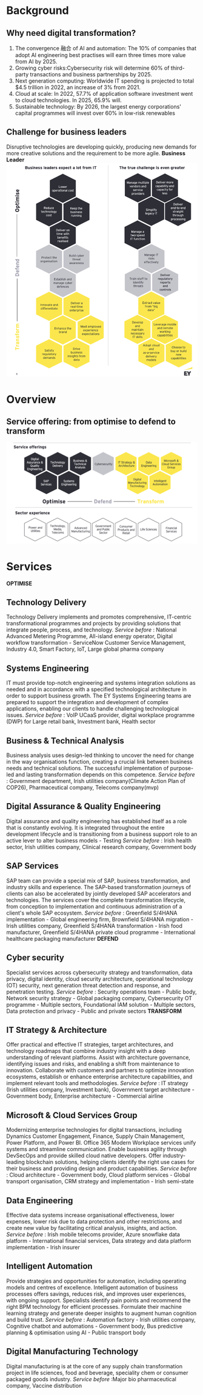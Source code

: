 # Background
## Why need digital transformation?
1. The convergence 融合 of AI and automation: The 10% of companies that adopt AI engineering best practises will earn three times more value from AI by 2025.
2. Growing cyber risks:Cybersecurity risk will determine 60% of third-party transactions and business partnerships by 2025.
3. Next generation computing: Worldwide IT spending is projected to total $4.5 trillion in 2022, an increase of 3% from 2021.
4. Cloud at scale: In 2022, 57.7% of application software investment went to cloud technologies. In 2025, 65.9% will.
5. Sustainable technology: By 2026, the largest energy corporations' capital programmes will invest over 60% in low-risk renewables
## Challenge for business leaders
Disruptive technologies are developing quickly, producing new demands for more creative solutions and the requirement to be more agile.
**Business Leader**
![Business challenge](/image/Business_challenge.png)

# Overview
## Service offering: from optimise to defend to transform
![Service](/image/service_offering.png)

# Services
**OPTIMISE**
## Technology Delivery
Technology Delivery implements and promotes comprehensive, IT-centric transformational programmes and projects by providing solutions that integrate people, process, and technology.
    *Service before* : National Advanced Metering Programme, All-island energy operator, Digital workflow transformation - ServiceNow Customer Service Management, Industry 4.0, Smart Factory, IoT, Large global pharma company
## Systems Engineering
IT must provide top-notch engineering and systems integration solutions as needed and in accordance with a specified technological architecture in order to support business growth. The EY Systems Engineering teams are prepared to support the integration and development of complex applications, enabling our clients to handle challenging technological issues.
    *Service before* : VoIP UCaaS provider, digital workplace programme (DWP) for Large retail bank, Investment bank, Health sector
## Business & Technical Analysis
Business analysis uses design-led thinking to uncover the need for change in the way organisations function, creating a crucial link between business needs and technical solutions. The successful implementation of purpose-led and lasting transformation depends on this competence.
    *Service before* : Government department, Irish utilities company(Climate Action Plan of COP26), Pharmaceutical company, Telecoms company(mvp)
## Digital Assurance & Quality Engineering
Digital assurance and quality engineering has established itself as a role that is constantly evolving. It is integrated throughout the entire development lifecycle and is transitioning from a business support role to an active lever to alter business models - Testing
    *Service before* : Irish health sector, Irish utilities company, Clinical research company, Government body
## SAP Services
SAP team can provide a special mix of SAP, business transformation, and industry skills and experience. The SAP-based transformation journeys of clients can also be accelerated by jointly developed SAP accelerators and technologies. The services cover the complete transformation lifecycle, from conception to implementation and continuous administration of a client's whole SAP ecosystem.
    *Service before* : Greenfield S/4HANA implementation - Global engineering firm, Brownfield S/4HANA migration - Irish utilities company, Greenfield S/4HANA transformation - Irish food manufacturer, Greenfield S/4HANA private cloud programme - International healthcare packaging manufacturer
**DEFEND**
## Cyber security
Specialist services across cybersecurity strategy and transformation, data privacy, digital identity, cloud security architecture, operational technology (OT) security, next generation threat detection and response, and penetration testing.
    *Service before* : Security operations team - Public body, Network security strategy - Global packaging company, Cybersecurity OT programme - Multiple sectors, Foundational IAM solution - Multiple sectors, Data protection and privacy - Public and private sectors
**TRANSFORM**
## IT Strategy & Architecture
Offer practical and effective IT strategies, target architectures, and technology roadmaps that combine industry insight with a deep understanding of relevant platforms. Assist with architecture governance, identifying issues and risks, and enabling a shift from maintenance to innovation. Collaborate with customers and partners to optimize innovation ecosystems, establish or enhance enterprise architecture capabilities, and implement relevant tools and methodologies.
    *Service before* : IT strategy (Irish utilities company, Investment bank), Government target architecture - Government body, Enterprise architecture - Commercial airline
## Microsoft & Cloud Services Group
Modernizing enterprise technologies for digital transactions, including Dynamics Customer Engagement, Finance, Supply Chain Management, Power Platform, and Power BI. Office 365 Modern Workplace services unify systems and streamline communication. Enable business agility through DevSecOps and provide skilled cloud native developers. Offer industry-leading blockchain solutions, helping clients identify the right use cases for their business and providing design and product capabilities.
    *Service before* : Cloud architecture - Government body, Cloud platform services - Global transport organisation, CRM strategy and implementation - Irish semi-state
## Data Engineering
Effective data systems increase organisational effectiveness, lower expenses, lower risk due to data protection and other restrictions, and create new value by facilitating critical analysis, insights, and action.
    *Service before* : Irish mobile telecoms provider, Azure snowflake data platform - International financial services, Data strategy and data platform implementation - Irish insurer
## Intelligent Automation
Provide strategies and opportunities for automation, including operating models and centres of excellence. Intelligent automation of business processes offers savings, reduces risk, and improves user experiences, with ongoing support. Specialists identify pain points and recommend the right BPM technology for efficient processes. Formulate their machine learning strategy and generate deeper insights to augment human cognition and build trust.
    *Service before* : Automation factory - Irish utilities company, Cognitive chatbot and automations - Government body, Bus predictive planning & optimisation using AI - Public transport body
## Digital Manufacturing Technology
Digital manufacturing is at the core of any supply chain transformation project in life sciences, food and beverage, speciality chem or consumer packaged goods industry.
    *Service before* :Major bio pharmaceutical company, Vaccine distribution